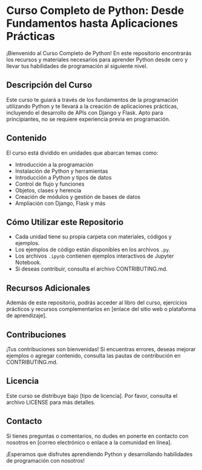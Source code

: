 # Curso Completo de Python: Desde Fundamentos hasta Aplicaciones Prácticas

¡Bienvenido al Curso Completo de Python! En este repositorio encontrarás los recursos y materiales necesarios para aprender Python desde cero y llevar tus habilidades de programación al siguiente nivel.

## Descripción del Curso

Este curso te guiará a través de los fundamentos de la programación utilizando Python y te llevará a la creación de aplicaciones prácticas, incluyendo el desarrollo de APIs con Django y Flask. Apto para principiantes, no se requiere experiencia previa en programación.

## Contenido

El curso está dividido en unidades que abarcan temas como:

- Introducción a la programación
- Instalación de Python y herramientas
- Introducción a Python y tipos de datos
- Control de flujo y funciones
- Objetos, clases y herencia
- Creación de módulos y gestión de bases de datos
- Ampliación con Django, Flask y más

## Cómo Utilizar este Repositorio

- Cada unidad tiene su propia carpeta con materiales, códigos y ejemplos.
- Los ejemplos de código están disponibles en los archivos `.py`.
- Los archivos `.ipynb` contienen ejemplos interactivos de Jupyter Notebook.
- Si deseas contribuir, consulta el archivo CONTRIBUTING.md.

## Recursos Adicionales

Además de este repositorio, podrás acceder al libro del curso, ejercicios prácticos y recursos complementarios en [enlace del sitio web o plataforma de aprendizaje].

## Contribuciones

¡Tus contribuciones son bienvenidas! Si encuentras errores, deseas mejorar ejemplos o agregar contenido, consulta las pautas de contribución en CONTRIBUTING.md.

## Licencia

Este curso se distribuye bajo [tipo de licencia]. Por favor, consulta el archivo LICENSE para más detalles.

## Contacto

Si tienes preguntas o comentarios, no dudes en ponerte en contacto con nosotros en [correo electrónico o enlace a la comunidad en línea].

¡Esperamos que disfrutes aprendiendo Python y desarrollando habilidades de programación con nosotros!
